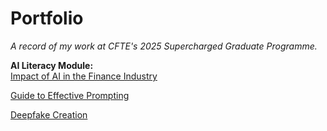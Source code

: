 # Portfolio

*A record of my work at CFTE's 2025 Supercharged Graduate Programme.*

**AI Literacy Module:**\
[Impact of AI in the Finance Industry](https://github.com/ruth-zhang-work/Portfolio/blob/e61f64dcb16b3e7c603354d2c394cdab4f22a7b2/Impact%20of%20AI%20on%20the%20Finance%20Industry.md)

[Guide to Effective Prompting](https://github.com/ruth-zhang-work/Portfolio/blob/cc2eecdce1a373151adbfeca3b0106f934710bbd/Guide%20to%20Effective%20Prompting.md)

[Deepfake Creation](https://github.com/ruth-zhang-work/Portfolio/blob/441bed375f15dddc53e5d85994c940c8107b17c7/Deepfake%20Creation.md)
